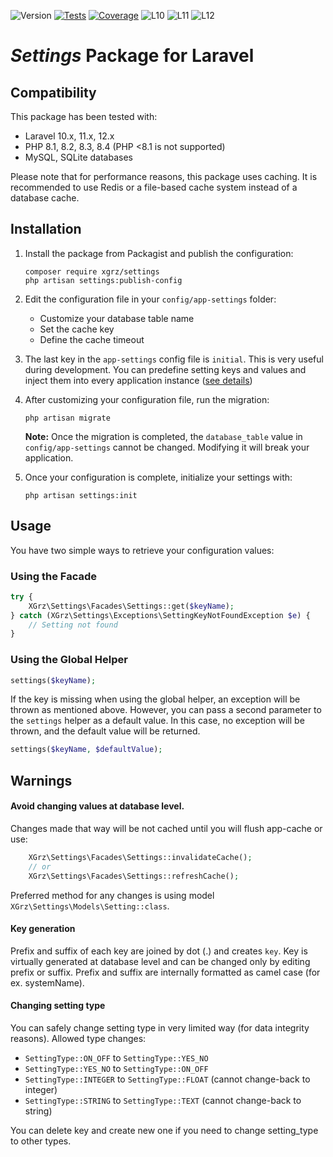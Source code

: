 ![Version](https://img.shields.io/github/v/tag/xgrz/settings?label=Release&color=stone&sort=semver)
[![Tests](https://github.com/xGrz/settings/actions/workflows/tests.yml/badge.svg?branch=main)](https://github.com/xGrz/settings/actions/workflows/tests.yml)
[![Coverage](https://github.com/xGrz/settings/actions/workflows/coverage.yml/badge.svg)](https://github.com/xGrz/settings/actions/workflows/coverage.yml)
![L10](https://img.shields.io/badge/Laravel-v10.x-blue)
![L11](https://img.shields.io/badge/Laravel-v11.x-blue)
![L12](https://img.shields.io/badge/Laravel-v12.x-blue)

# *Settings* Package for Laravel

## Compatibility

This package has been tested with:

- Laravel 10.x, 11.x, 12.x
- PHP 8.1, 8.2, 8.3, 8.4 (PHP <8.1 is not supported)
- MySQL, SQLite databases

Please note that for performance reasons, this package uses caching. It is recommended to use Redis or a file-based
cache system instead of a database cache.

## Installation

1. Install the package from Packagist and publish the configuration:
    ```
    composer require xgrz/settings
    php artisan settings:publish-config
    ```

2. Edit the configuration file in your `config/app-settings` folder:
    - Customize your database table name
    - Set the cache key
    - Define the cache timeout

3. The last key in the `app-settings` config file is `initial`. This is very useful during development. You can
   predefine setting keys and values and inject them into every application instance ([see details](docs/settings.md))

4. After customizing your configuration file, run the migration:
   ```
   php artisan migrate
   ```
   **Note:** Once the migration is completed, the `database_table` value in `config/app-settings` cannot be changed.
   Modifying it will break your application.

5. Once your configuration is complete, initialize your settings with:
   ```
   php artisan settings:init
   ```

## Usage

You have two simple ways to retrieve your configuration values:

### Using the Facade

```php
try {
    XGrz\Settings\Facades\Settings::get($keyName);
} catch (XGrz\Settings\Exceptions\SettingKeyNotFoundException $e) {
    // Setting not found
}
```  

### Using the Global Helper

```php
settings($keyName);
```

If the key is missing when using the global helper, an exception will be thrown as mentioned above. However, you can
pass a second parameter to the `settings` helper as a default value. In this case, no exception will be thrown, and the
default value will be returned.

```php
settings($keyName, $defaultValue);
```

## Warnings

#### Avoid changing values at database level.

Changes made that way will be not cached until you will flush app-cache or use:

```php
    XGrz\Settings\Facades\Settings::invalidateCache();
    // or 
    XGrz\Settings\Facades\Settings::refreshCache();
```

Preferred method for any changes is using model `XGrz\Settings\Models\Setting::class`.

#### Key generation

Prefix and suffix of each key are joined by dot (.) and creates `key`. Key is virtually generated at database level and
can be changed only by editing prefix or suffix.
Prefix and suffix are internally formatted as camel case (for ex. systemName).

#### Changing setting type

You can safely change setting type in very limited way (for data integrity reasons).
Allowed type changes:

- ```SettingType::ON_OFF``` to ```SettingType::YES_NO```
- ```SettingType::YES_NO``` to ```SettingType::ON_OFF```
- ```SettingType::INTEGER``` to ```SettingType::FLOAT``` (cannot change-back to integer)
- ```SettingType::STRING``` to ```SettingType::TEXT``` (cannot change-back to string)

You can delete key and create new one if you need to change setting_type to other types. 


